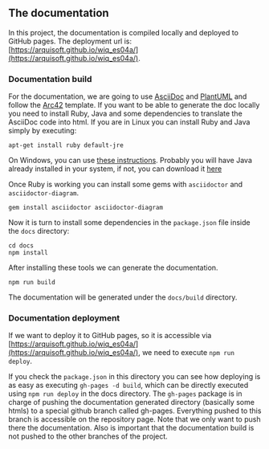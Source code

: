 ## The documentation
In this project, the documentation is compiled locally and deployed to GitHub pages.
The deployment url is: [https://arquisoft.github.io/wiq_es04a/](https://arquisoft.github.io/wiq_es04a/).

### Documentation build
For the documentation, we are going to use [AsciiDoc](https://asciidoc.org/) and [PlantUML](https://plantuml.com) and follow the [Arc42](https://github.com/arc42/arc42-template) template. If you want to be able to generate the doc locally you need to install Ruby, Java and some dependencies to translate the AsciiDoc code into html. If you are in Linux you can install Ruby and Java simply by executing:

```shell
apt-get install ruby default-jre
```

On Windows, you can use [these instructions](https://www.ruby-lang.org/en/documentation/installation). Probably you will have Java already installed in your system, if not, you can download it [here](https://www.oracle.com/es/java/technologies/javase/javase8-archive-downloads.html)

Once Ruby is working you can install some gems with `asciidoctor` and `asciidoctor-diagram`.

```shell
gem install asciidoctor asciidoctor-diagram
```

Now it is turn to install some dependencies in the `package.json` file inside the `docs` directory:

```shell
cd docs
npm install
```
After installing these tools we can generate the documentation.
```shell
npm run build
```
The documentation will be generated under the `docs/build` directory. 

### Documentation deployment
If we want to deploy it to GitHub pages, so it is accessible via [https://arquisoft.github.io/wiq_es04a/](https://arquisoft.github.io/wiq_es04a/), we need to execute `npm run deploy`.

If you check the `package.json` in this directory you can see how deploying is as easy as executing `gh-pages -d build`, which can be directly executed using `npm run deploy` in the docs directory. The `gh-pages` package is in charge of pushing the documentation generated directory (basically some htmls) to a special github branch called gh-pages. Everything pushed to this branch is accessible on the repository page. Note that we only want to push there the documentation. Also is important that the documentation build is not pushed to the other branches of the project.

